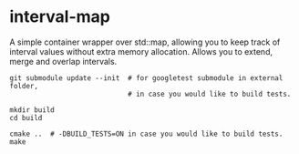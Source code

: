 # interval-map

A simple container wrapper over std::map, allowing you to keep track of interval
values without extra memory allocation.
Allows you to extend, merge and overlap intervals.

```
git submodule update --init  # for googletest submodule in external folder,
                             # in case you would like to build tests.

mkdir build
cd build

cmake ..  # -DBUILD_TESTS=ON in case you would like to build tests.
make
```

